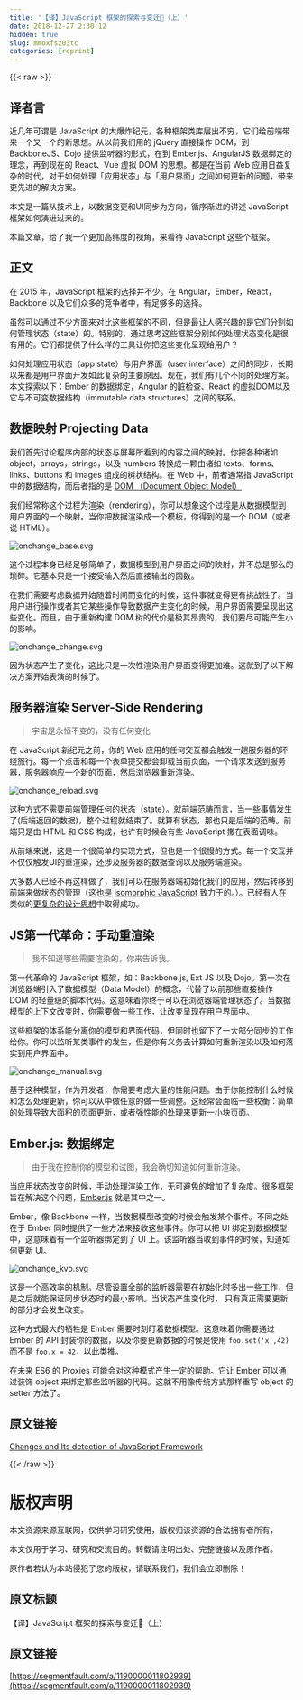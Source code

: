 ```yaml
---
title: '【译】JavaScript 框架的探索与变迁（上）' 
date: 2018-12-27 2:30:12
hidden: true
slug: mmoxfsz03tc
categories: [reprint]
---
```


{{< raw >}}

                    
<h2 id="articleHeader0">译者言</h2>
<p>近几年可谓是 JavaScript 的大爆炸纪元，各种框架类库层出不穷，它们给前端带来一个又一个的新思想。从以前我们用的 jQuery 直接操作 DOM，到 BackboneJS、Dojo 提供监听器的形式，在到 Ember.js、AngularJS 数据绑定的理念，再到现在的 React、Vue 虚拟 DOM 的思想。都是在当前 Web 应用日益复杂的时代，对于如何处理「应用状态」与「用户界面」之间如何更新的问题，带来更先进的解决方案。</p>
<p>本文是一篇从技术上，以数据变更和UI同步为方向，循序渐进的讲述 JavaScript 框架如何演进过来的。</p>
<p>本篇文章，给了我一个更加高纬度的视角，来看待 JavaScript 这些个框架。</p>
<h2 id="articleHeader1">正文</h2>
<p>在 2015 年，JavaScript 框架的选择并不少。在 Angular，Ember，React，Backbone 以及它们众多的竞争者中，有足够多的选择。</p>
<p>虽然可以通过不少方面来对比这些框架的不同，但是最让人感兴趣的是它们分别如何管理状态（state）的。特别的，通过思考这些框架分别如何处理状态变化是很有用的。它们都提供了什么样的工具让你把这些变化呈现给用户？ </p>
<p>如何处理应用状态（app state）与用户界面（user interface）之间的同步，长期以来都是用户界面开发如此复杂的主要原因。现在，我们有几个不同的处理方案。本文探索以下：Ember 的数据绑定，Angular 的脏检查、React 的虚拟DOM以及它与不可变数据结构（immutable data structures）之间的联系。</p>
<h2 id="articleHeader2">数据映射 Projecting Data</h2>
<p>我们首先讨论程序内部的状态与屏幕所看到的内容之间的映射。你把各种诸如 object，arrays，strings，以及 numbers 转换成一颗由诸如 texts、forms、links、buttons 和 images 组成的树状结构。在 Web 中，前者通常指 JavaScript 中的数据结构，而后者指的是 <a href="https://www.w3.org/DOM/" rel="nofollow noreferrer" target="_blank">DOM （Document Object Model）</a></p>
<p>我们经常称这个过程为渲染（rendering），你可以想象这个过程是从数据模型到用户界面的一个映射。当你把数据渲染成一个模板，你得到的是一个 DOM（或者说 HTML）。</p>
<p><span class="img-wrap"><img data-src="/img/remote/1460000011802942" src="https://static.alili.tech/img/remote/1460000011802942" alt="onchange_base.svg" title="onchange_base.svg" style="cursor: pointer; display: inline;"></span></p>
<p>这个过程本身已经足够简单了，数据模型到用户界面之间的映射，并不总是那么的琐碎。它基本只是一个接受输入然后直接输出的函数。</p>
<p>在我们需要考虑数据开始随着时间而变化的时候，这件事就变得更有挑战性了。当用户进行操作或者其它某些操作导致数据产生变化的时候，用户界面需要呈现出这些变化。而且，由于重新构建 DOM 树的代价是极其昂贵的，我们要尽可能产生小的影响。</p>
<p><span class="img-wrap"><img data-src="/img/remote/1460000011802943" src="https://static.alili.tech/img/remote/1460000011802943" alt="onchange_change.svg" title="onchange_change.svg" style="cursor: pointer; display: inline;"></span></p>
<p>因为状态产生了变化，这比只是一次性渲染用户界面变得更加难。这就到了以下解决方案开始表演的时候了。</p>
<h2 id="articleHeader3">服务器渲染 Server-Side Rendering</h2>
<blockquote><p>宇宙是永恒不变的，没有任何变化</p></blockquote>
<p>在 JavaScript 新纪元之前，你的 Web 应用的任何交互都会触发一趟服务器的环绕旅行。每一个点击和每一个表单提交都会卸载当前页面，一个请求发送到服务器，服务器响应一个新的页面，然后浏览器重新渲染。</p>
<p><span class="img-wrap"><img data-src="/img/remote/1460000011802944" src="https://static.alili.tech/img/remote/1460000011802944" alt="onchange_reload.svg" title="onchange_reload.svg" style="cursor: pointer; display: inline;"></span></p>
<p>这种方式不需要前端管理任何的状态（state）。就前端范畴而言，当一些事情发生了(后端返回的数据)，整个过程就结束了。就算有状态，那也只是后端的范畴。前端只是由 HTML 和 CSS 构成，也许有时候会有些 JavaScript 撒在表面调味。</p>
<p>从前端来说，这是一个很简单的实现方式，但也是一个很慢的方式。每一个交互并不仅仅触发UI的重渲染，还涉及服务器的数据查询以及服务端渲染。</p>
<p>大多数人已经不再这样做了，我们可以在服务器端初始化我们的应用，然后转移到前端来做状态的管理（这也是 <a href="http://isomorphic.net/" rel="nofollow noreferrer" target="_blank">isomorphic JavaScript</a> 致力于的。）。已经有人在类似的<a href="https://signalvnoise.com/posts/3112-how-basecamp-next-got-to-be-so-damn-fast-without-using-much-client-side-ui" rel="nofollow noreferrer" target="_blank">更复杂的设计思想</a>中取得成功。</p>
<h2 id="articleHeader4">JS第一代革命：手动重渲染</h2>
<blockquote><p>我不知道哪些需要渲染的，你来告诉我。</p></blockquote>
<p>第一代革命的 JavaScript 框架，如：Backbone.js, Ext JS 以及 Dojo。第一次在浏览器端引入了数据模型（Data Model）的概念，代替了以前那些直接操作 DOM 的轻量级的脚本代码。这意味着你终于可以在浏览器端管理状态了。当数据模型的上下文改变时，你需要做一些工作，让改变呈现在用户界面中。</p>
<p>这些框架的体系能分离你的模型和界面代码，但同时也留下了一大部分同步的工作给你。你可以监听某类事件的发生，但是你有义务去计算如何重新渲染以及如何落实到用户界面中。</p>
<p><span class="img-wrap"><img data-src="/img/remote/1460000011802945" src="https://static.alili.tech/img/remote/1460000011802945" alt="onchange_manual.svg" title="onchange_manual.svg" style="cursor: pointer; display: inline;"></span></p>
<p>基于这种模型，作为开发者，你需要考虑大量的性能问题。由于你能控制什么时候和怎么处理更新，你可以从中做任意的做一些调整。这经常会面临一些权衡：简单的处理导致大面积的页面更新，或者强性能的处理来更新一小块页面。</p>
<h2 id="articleHeader5">Ember.js: 数据绑定</h2>
<blockquote><p>由于我在控制你的模型和试图，我会确切知道如何重新渲染。</p></blockquote>
<p>当应用状态改变的时候，手动处理渲染工作，无可避免的增加了复杂度。很多框架旨在解决这个问题，<a href="https://emberjs.com" rel="nofollow noreferrer" target="_blank">Ember.js</a> 就是其中之一。</p>
<p>Ember，像 Backbone 一样，当数据模型改变的时候会触发某个事件。不同之处在于 Ember 同时提供了一些方法来接收这些事件。你可以把 UI 绑定到数据模型中，这意味着有一个监听器绑定到了 UI 上。该监听器当收到事件的时候，知道如何更新 UI。</p>
<p><span class="img-wrap"><img data-src="/img/remote/1460000011802946" src="https://static.alili.tech/img/remote/1460000011802946" alt="onchange_kvo.svg" title="onchange_kvo.svg" style="cursor: pointer; display: inline;"></span></p>
<p>这是一个高效率的机制。尽管设置全部的监听器需要在初始化时多出一些工作，但是之后就能保证同步状态时的最小影响。当状态产生变化时， 只有真正需要更新的部分才会发生改变。</p>
<p>这种方式最大的牺牲是 Ember 需要时刻盯着数据模型。这意味着你需要通过 Ember 的 API 封装你的数据，以及你要更新数据的时候是使用 <code>foo.set('x',42)</code> 而不是 <code>foo.x = 42</code>，以此类推。</p>
<p>在未来 ES6 的 Proxies 可能会对这种模式产生一定的帮助。它让 Ember 可以通过装饰 object 来绑定那些监听器的代码。这就不用像传统方式那样重写 object 的 setter 方法了。</p>
<h2 id="articleHeader6">原文链接</h2>
<p><a href="http://teropa.info/blog/2015/03/02/change-and-its-detection-in-javascript-frameworks.html" rel="nofollow noreferrer" target="_blank">Changes and Its detection of JavaScript Framework</a></p>

                
{{< /raw >}}

# 版权声明
本文资源来源互联网，仅供学习研究使用，版权归该资源的合法拥有者所有，

本文仅用于学习、研究和交流目的。转载请注明出处、完整链接以及原作者。

原作者若认为本站侵犯了您的版权，请联系我们，我们会立即删除！

## 原文标题
【译】JavaScript 框架的探索与变迁（上）

## 原文链接
[https://segmentfault.com/a/1190000011802939](https://segmentfault.com/a/1190000011802939)

